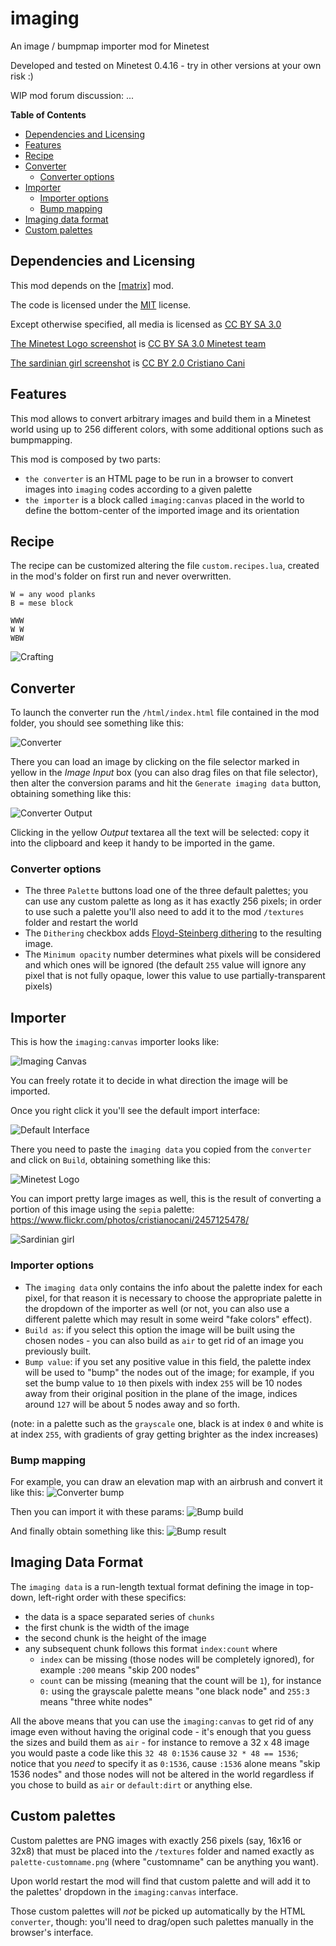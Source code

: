 # imaging
An image / bumpmap importer mod for Minetest

Developed and tested on Minetest 0.4.16 - try in other versions at your own risk :)

WIP mod forum discussion: ...

**Table of Contents**
- [Dependencies and Licensing](#dependencies-and-licensing)
- [Features](#features)
- [Recipe](#recipe)
- [Converter](#converter)
  - [Converter options](#converter-options)
- [Importer](#importer)
  - [Importer options](#importer-options)
  - [Bump mapping](#bump-mapping)
- [Imaging data format](#imaging-data-format)
- [Custom palettes](#custom-palettes)

## Dependencies and Licensing

This mod depends on the [[matrix]](https://github.com/entuland/lua-matrix) mod.

The code is licensed under the [MIT](/LICENSE) license.

Except otherwise specified, all media is licensed as [CC BY SA 3.0](http://creativecommons.org/licenses/by-sa/3.0/)

[The Minetest Logo screenshot](/screenshots/minetest-logo) is [CC BY SA 3.0 Minetest team](https://github.com/minetest/minetest/blob/master/LICENSE.txt)

[The sardinian girl screenshot](/screenshots/sardinian-girl.png) is [CC BY 2.0 Cristiano Cani](https://www.flickr.com/photos/cristianocani/2457125478/)

## Features

This mod allows to convert arbitrary images and build them in a Minetest world using up to 256 different colors, with some additional options such as bumpmapping.

This mod is composed by two parts:

- `the converter` is an HTML page to be run in a browser to convert images into `imaging` codes according to a given palette
- `the importer` is a block called `imaging:canvas` placed in the world to define the bottom-center of the imported image and its orientation

## Recipe
The recipe can be customized altering the file `custom.recipes.lua`, created in the mod's folder on first run and never overwritten.

    W = any wood planks
    B = mese block

    WWW
    W W
    WBW

![Crafting](/screenshots/canvas-recipe.png)

## Converter

To launch the converter run the `/html/index.html` file contained in the mod folder, you should see something like this:

![Converter](/screenshots/converter.png)

There you can load an image by clicking on the file selector marked in yellow in the *Image Input* box (you can also drag files on that file selector), then alter the conversion params and hit the `Generate imaging data` button, obtaining something like this:

![Converter Output](/screenshots/converter-output.png)

Clicking in the yellow *Output* textarea all the text will be selected: copy it into the clipboard and keep it handy to be imported in the game.

### Converter options

- The three `Palette` buttons load one of the three default palettes; you can use any custom palette as long as it has exactly 256 pixels; in order to use such a palette you'll also need to add it to the mod `/textures` folder and restart the world
- The `Dithering` checkbox adds [Floyd-Steinberg dithering](https://en.wikipedia.org/wiki/Floyd%E2%80%93Steinberg_dithering) to the resulting image.
- The `Minimum opacity` number determines what pixels will be considered and which ones will be ignored (the default `255` value will ignore any pixel that is not fully opaque, lower this value to use partially-transparent pixels)

## Importer

This is how the `imaging:canvas` importer looks like:

![Imaging Canvas](/screenshots/imaging-canvas.png)

You can freely rotate it to decide in what direction the image will be imported.

Once you right click it you'll see the default import interface:

![Default Interface](/screenshots/default-interface.png)

There you need to paste the `imaging data` you copied from the `converter` and click on `Build`, obtaining something like this:

![Minetest Logo](/screenshots/minetest-logo.png)

You can import pretty large images as well, this is the result of converting a portion of this image using the `sepia` palette:
https://www.flickr.com/photos/cristianocani/2457125478/

![Sardinian girl](/screenshots/sardinian-girl.png)

### Importer options

- The `imaging data` only contains the info about the palette index for each pixel, for that reason it is necessary to choose the appropriate palette in the dropdown of the importer as well (or not, you can also use a different palette which may result in some weird "fake colors" effect).
- `Build as`: if you select this option the image will be built using the chosen nodes - you can also build as `air` to get rid of an image you previously built.
- `Bump value`: if you set any positive value in this field, the palette index will be used to "bump" the nodes out of the image; for example, if you set the bump value to `10` then pixels with index `255` will be 10 nodes away from their original position in the plane of the image, indices around `127` will be about 5 nodes away and so forth.

(note: in a palette such as the `grayscale` one, black is at index `0` and white is at index `255`, with gradients of gray getting brighter as the index increases)

### Bump mapping

For example, you can draw an elevation map with an airbrush and convert it like this:
![Converter bump](/screenshots/converter-bump.png)

Then you can import it with these params:
![Bump build](/screenshots/bump-build.png)

And finally obtain something like this:
![Bump result](/screenshots/bump-result.png)

## Imaging Data Format

The `imaging data` is a run-length textual format defining the image in top-down, left-right order with these specifics:

- the data is a space separated series of `chunks`
- the first chunk is the width of the image
- the second chunk is the height of the image
- any subsequent chunk follows this format `index:count` where
  - `index` can be missing (those nodes will be completely ignored), for example `:200` means "skip 200 nodes"
  - `count` can be missing (meaning that the count will be `1`), for instance `0:` using the grayscale palette means "one black node" and `255:3` means "three white nodes"

All the above means that you can use the `imaging:canvas` to get rid of any image even without having the original code - it's enough that you guess the sizes and build them as `air` - for instance to remove a 32 x 48 image you would paste a code like this `32 48 0:1536` cause `32 * 48 == 1536`; notice that you _need_ to specify it as `0:1536`, cause `:1536` alone means "skip 1536 nodes" and those nodes will not be altered in the world regardless if you chose to build as `air` or `default:dirt` or anything else.

## Custom palettes

Custom palettes are PNG images with exactly 256 pixels (say, 16x16 or 32x8) that must be placed into the `/textures` folder and named exactly as `palette-customname.png` (where "customname" can be anything you want).

Upon world restart the mod will find that custom palette and will add it to the palettes' dropdown in the `imaging:canvas` interface.

Those custom palettes will *not* be picked up automatically by the HTML `converter`, though: you'll need to drag/open such palettes manually in the browser's interface.
